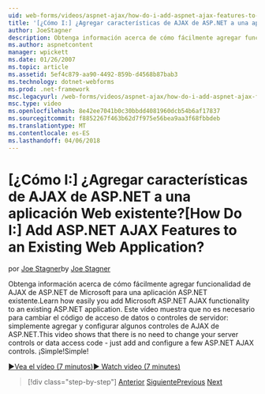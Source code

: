 ```yaml
---
uid: web-forms/videos/aspnet-ajax/how-do-i-add-aspnet-ajax-features-to-an-existing-web-application
title: '[¿Cómo I:] ¿Agregar características de AJAX de ASP.NET a una aplicación Web existente? | Microsoft Docs'
author: JoeStagner
description: Obtenga información acerca de cómo fácilmente agregar funcionalidad de AJAX de ASP.NET de Microsoft para una aplicación ASP.NET existente. Este vídeo se muestra que no es necesario para cambiar el servidor...
ms.author: aspnetcontent
manager: wpickett
ms.date: 01/26/2007
ms.topic: article
ms.assetid: 5ef4c879-aa90-4492-859b-d4568b87bab3
ms.technology: dotnet-webforms
ms.prod: .net-framework
msc.legacyurl: /web-forms/videos/aspnet-ajax/how-do-i-add-aspnet-ajax-features-to-an-existing-web-application
msc.type: video
ms.openlocfilehash: 8e42ee7041b0c30bbdd4081960dcb54b6af17837
ms.sourcegitcommit: f8852267f463b62d7f975e56bea9aa3f68fbbdeb
ms.translationtype: MT
ms.contentlocale: es-ES
ms.lasthandoff: 04/06/2018
---
```

<a name="how-do-i-add-aspnet-ajax-features-to-an-existing-web-application"></a><span data-ttu-id="332d8-105">[¿Cómo I:] ¿Agregar características de AJAX de ASP.NET a una aplicación Web existente?</span><span class="sxs-lookup"><span data-stu-id="332d8-105">[How Do I:] Add ASP.NET AJAX Features to an Existing Web Application?</span></span>
====================
<span data-ttu-id="332d8-106">por [Joe Stagner](https://github.com/JoeStagner)</span><span class="sxs-lookup"><span data-stu-id="332d8-106">by [Joe Stagner](https://github.com/JoeStagner)</span></span>

<span data-ttu-id="332d8-107">Obtenga información acerca de cómo fácilmente agregar funcionalidad de AJAX de ASP.NET de Microsoft para una aplicación ASP.NET existente.</span><span class="sxs-lookup"><span data-stu-id="332d8-107">Learn how easily you add Microsoft ASP.NET AJAX functionality to an existing ASP.NET application.</span></span> <span data-ttu-id="332d8-108">Este vídeo muestra que no es necesario para cambiar el código de acceso de datos o controles de servidor: simplemente agregar y configurar algunos controles de AJAX de ASP.NET.</span><span class="sxs-lookup"><span data-stu-id="332d8-108">This video shows that there is no need to change your server controls or data access code - just add and configure a few ASP.NET AJAX controls.</span></span> <span data-ttu-id="332d8-109">¡Simple!</span><span class="sxs-lookup"><span data-stu-id="332d8-109">Simple!</span></span>

[<span data-ttu-id="332d8-110">&#9654;Vea el vídeo (7 minutos)</span><span class="sxs-lookup"><span data-stu-id="332d8-110">&#9654; Watch video (7 minutes)</span></span>](https://channel9.msdn.com/Blogs/ASP-NET-Site-Videos/how-do-i-add-aspnet-ajax-features-to-an-existing-web-application)

> [!div class="step-by-step"]
> <span data-ttu-id="332d8-111">[Anterior](how-do-i-make-client-side-network-callbacks-with-aspnet-ajax.md)
> [Siguiente](how-do-i-aspnet-ajax-enable-an-existing-web-service.md)</span><span class="sxs-lookup"><span data-stu-id="332d8-111">[Previous](how-do-i-make-client-side-network-callbacks-with-aspnet-ajax.md)
[Next](how-do-i-aspnet-ajax-enable-an-existing-web-service.md)</span></span>
